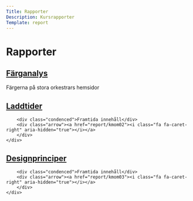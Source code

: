 ```yaml
---
Title: Rapporter
Description: Kursrapporter
Template: report
---
```


# Rapporter

<div class="kmom-box">
    <div class="kmom-header"><a href="analysis/01_colors"><h2>Färganalys</h2></a></div>
    <div class="kb-content">
        <div class="condenced">Färgerna på stora orkestrars hemsidor</div>
        <div class="arrow"><a href="analysis/01_colors"><i class="fa fa-caret-right" aria-hidden="true"></i></a>
        </div>
    </div>
</div>

<div class="kmom-box">
    <div class="kmom-header"><a href="analysis/02_load"><h2>Laddtider</h2></a></div>
    <div class="kb-content">

        <div class="condenced">Framtida innehåll</div>
        <div class="arrow"><a href="report/kmom02"><i class="fa fa-caret-right" aria-hidden="true"></i></a>
        </div>
    </div>
</div>

<div class="kmom-box">
    <div class="kmom-header"><a href="analysis/03_design_principles.md"><h2>Designprinciper</h2></a></div>
    <div class="kb-content">

        <div class="condenced">Framtida innehåll</div>
        <div class="arrow"><a href="report/kmom03"><i class="fa fa-caret-right" aria-hidden="true"></i></a>
        </div>
    </div>
</div>
